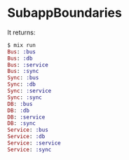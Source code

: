 # SubappBoundaries

It returns:

```elixir
$ mix run
Bus: :bus
Bus: :db
Bus: :service
Bus: :sync
Sync: :bus
Sync: :db
Sync: :service
Sync: :sync
DB: :bus
DB: :db
DB: :service
DB: :sync
Service: :bus
Service: :db
Service: :service
Service: :sync
```

